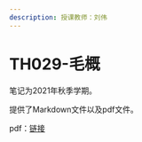 ```yaml
---
description: 授课教师：刘伟
---
```


# TH029-毛概

笔记为2021年秋季学期。

提供了Markdown文件以及pdf文件。

pdf：[链接](../../TH029-%E6%AF%9B%E6%A6%82/%E5%A4%8D%E4%B9%A0%E8%A6%81%E7%82%B9%E4%B8%8E%E8%BE%A8%E6%9E%90%E9%A2%98%E4%B8%8E%E9%97%AE%E7%AD%94%E9%A2%98.pdf)
